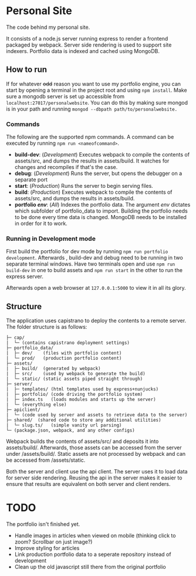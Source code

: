 # Personal Site
The code behind my personal site.

It consists of a node.js server running express to render a frontend packaged by webpack. Server side rendering is used to support site indexers. Portfolio data is indexed and cached using MongoDB.

## How to run
If for whatever ~~odd~~ reason you want to use my portfolio engine, you can start by opening a terminal in the project root and using `npm install`. Make sure a mongodb server is set up accessible from 	`localhost:27017/personalwebsite`. You can do this by making sure mongod is in your path and running `mongod --dbpath path/to/personalwebsite.`

### Commands
The following are the supported npm commands. A command can be executed by running `npm run <nameofcommand>`. 
- **build-dev**: (*Development*) Executes webpack to compile the contents of assets/src, and dumps the results in assets/build. It watches for changes and recompiles if that's the case.
- **debug**: (*Development*) Runs the server, but opens the debugger on a separate port
- **start**: (*Production*) Runs the server to begin serving files.
- **build**: (*Production*) Executes webpack to compile the contents of assets/src, and dumps the results in assets/build.  
- **portfolio *env***: (*All*) Indexes the portfolio data. The argument *env* dictates which subfolder of portfolio_data to import. Building the portfolio needs to be done every time data is changed. MongoDB needs to be installed in order for it to work.

### Running in Development mode
First build the portfolio for dev mode by running `npm run portfolio development`. Afterwards , build-dev and debug need to be running in two separate terminal windows. Have two terminals open and use `npm run build-dev` in one to build assets and `npm run start` in the other to run the express server.

Afterwards open a web browser at `127.0.0.1:5000` to view it in all its glory.

## Structure

The application uses capistrano to deploy the contents to a remote server. The folder structure is as follows:
```
├─ cap/ 
|  └─ (contains capistrano deployment settings)
├─ portfolio_data/
|  ├─ dev/    (files with portfolio content)
|  └─ prod/   (production portfolio content)
├─ assets/
|  ├─ build/  (generated by webpack)
|  ├─ src/    (used by webpack to generate the build)
|  └─ static/ (static assets piped straight through)
├─ server/
|  ├─ templates/ (html templates used by express+nunjucks)
|  ├─ portfolio/ (code driving the portfolio system)
|  ├─ index.ts   (loads modules and starts up the server)
|  └─ (everything else)
├─ apiclient/
|  └─ (code used by server and assets to retrieve data to the server)
├─ shared/  (shared code to store any additional utilities)
|  └─ slug.ts/   (simple vanity url parsing)
└─ (package.json, webpack, and any other configs) 
```
Webpack builds the contents of assets/src/ and deposits it into assets/build/. Afterwards, those assets can be accessed from the server under /assets/build/. Static assets are not processed by webpack and can be accessed from /assets/static.

Both the server and client use the api client. The server uses it to load data for server side rendering. Reusing the api in the server makes it easier to ensure that results are equivalent on both server and client renders. 

# TODO

The portfolio isn't finished yet.

- Handle images in articles when viewed on mobile (thinking click to zoom? Scrollbar on just image?)
- Improve styling for articles
- Link production portfolio data to a seperate repository instead of development
- Clean up the old javascript still there from the original portfolio

